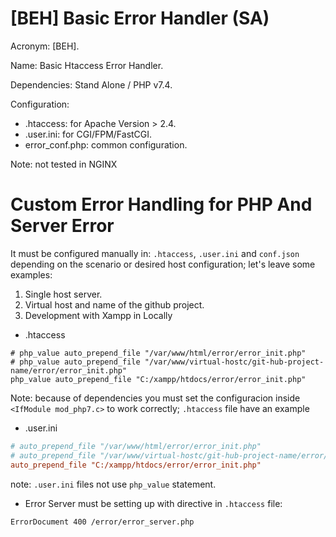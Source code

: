 # [BEH] Basic Error Handler (SA)

Acronym: [BEH].

Name: Basic Htaccess Error Handler.

Dependencies: Stand Alone / PHP v7.4.

Configuration:
- .htaccess: for Apache Version > 2.4.
- .user.ini: for CGI/FPM/FastCGI.
- error_conf.php: common configuration. 

Note: not tested in NGINX

# Custom Error Handling for PHP And Server Error

It must be configured manually in: `.htaccess`, `.user.ini` and `conf.json` depending on the scenario or desired host configuration; let's leave some examples:

1. Single host server.
2. Virtual host and name of the github project.
3. Development with Xampp in Locally

- .htaccess

```apacheconfig
# php_value auto_prepend_file "/var/www/html/error/error_init.php"
# php_value auto_prepend_file "/var/www/virtual-hostc/git-hub-project-name/error/error_init.php"
php_value auto_prepend_file "C:/xampp/htdocs/error/error_init.php"
```

Note: because of dependencies you must set the configuracion inside `<IfModule mod_php7.c>` to work correctly; `.htaccess` file have an example

- .user.ini

```ini
# auto_prepend_file "/var/www/html/error/error_init.php"
# auto_prepend_file "/var/www/virtual-hostc/git-hub-project-name/error/error_init.php"
auto_prepend_file "C:/xampp/htdocs/error/error_init.php"
```

note: `.user.ini` files not use `php_value` statement.

- Error Server must be setting up with directive in `.htaccess` file:

```apacheconfig
ErrorDocument 400 /error/error_server.php
```
